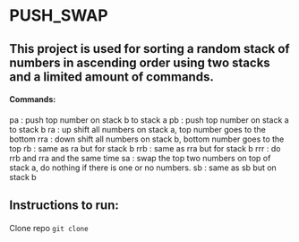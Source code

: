 # PUSH_SWAP

## This project is used for sorting a random stack of numbers in ascending order using two stacks and a limited amount of commands.

#### Commands: 
#### 
pa : push top number on stack b to stack a
pb : push top number on stack a to stack b
ra : up shift all numbers on stack a, top number goes to the bottom
rra : down shift all numbers on stack b, bottom number goes to the top
rb : same as ra but for stack b
rrb : same as rra but for stack b
rrr : do rrb and rra and the same time
sa : swap the top two numbers on top of stack a, do nothing if there is one or no numbers.
sb : same as sb but on stack b

## Instructions to run:
#### 
Clone repo `git clone`

